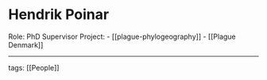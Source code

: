 # Hendrik Poinar

Role: PhD Supervisor
Project: 
	- [[plague-phylogeography]]
	- [[Plague Denmark]]

---

tags: [[People]]